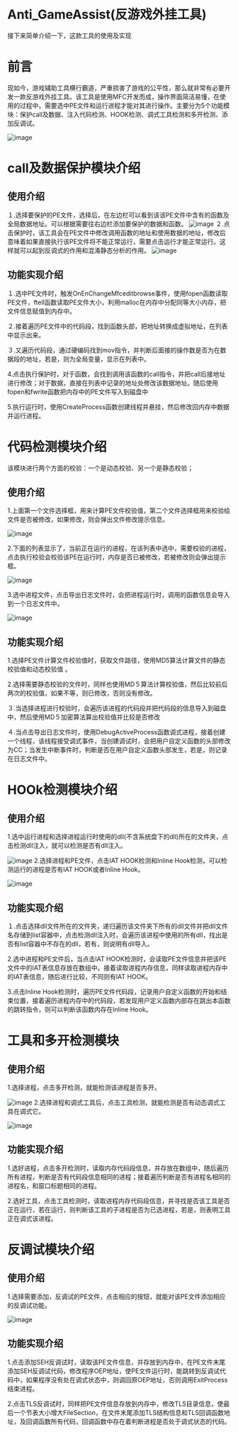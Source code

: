 # Anti_GameAssist(反游戏外挂工具)
接下来简单介绍一下，这款工具的使用及实现
# 前言
现如今，游戏辅助工具横行霸道，严重损害了游戏的公平性，那么就非常有必要开发一款反游戏外挂工具。该工具是使用MFC开发而成，操作界面简洁易懂，在使用的过程中，需要选中PE文件和运行进程才能对其进行操作。主要分为5个功能模块：保护call及数据、注入代码检测、HOOK检测、调式工具检测和多开检测、添加反调试。

![image](https://github.com/chenpan01/Anti_GameAssist/tree/master/images/1.png)
# call及数据保护模块介绍
## 使用介绍
１.选择要保护的PE文件，选择后，在左边栏可以看到该该PE文件中含有的函数及全局数据地址。可以根据需要往右边栏添加要保护的数据和函数。
![image](https://github.com/chenpan01/Anti_GameAssist/tree/master/images/2.png)
２.点击保护时，该工具会在PE文件中修改调用函数的地址和使用数据的地址，修改后意味着如果直接执行该PE文件将不能正常运行，需要点击运行才能正常运行。这样就可以起到反调式的作用和混淆静态分析的作用。
![image](https://github.com/chenpan01/Anti_GameAssist/tree/master/images/3.png)
## 功能实现介绍
１.选中PE文件时，触发OnEnChangeMfceditbrowse事件，使用fopen函数读取PE文件，ftell函数读取PE文件大小，利用malloc在内存中分配同等大小内存，把文件信息赋值到内存中。

２.接着遍历PE文件中的代码段，找到函数头部，把地址转换成虚拟地址，在列表中显示出来。

３.又遍历代码段，通过硬编码找到mov指令，并判断后面接的操作数是否为在数据段的地址，若是，则为全局变量，显示在列表中。

4.点击执行保护时，对于函数，会找到调用该函数的call指令，并把call后接地址进行修改；对于数据，直接在列表中记录的地址处修改该数据地址。随后使用fopen和fwrite函数把内存中的PE文件写入到磁盘中

5.执行运行时，使用CreateProcess函数创建线程并悬挂，然后修改回内存中数据并运行进程。

# 代码检测模块介绍
该模块进行两个方面的校验：一个是动态校验、另一个是静态校验；
## 使用介绍
1.上面第一个文件选择框，用来计算PE文件校验值，第二个文件选择框用来校验给文件是否被修改，如果修改，则会弹出文件修改提示信息。

![image](https://github.com/chenpan01/Anti_GameAssist/tree/master/images/4.png)

2.下面的列表显示了，当前正在运行的进程，在该列表中选中，需要校验的进程，点击执行校验会校验该PE在运行时，内存是否已被修改，若被修改则会弹出提示框。

![image](https://github.com/chenpan01/Anti_GameAssist/tree/master/images/5.png)

3.选中进程文件，点击导出日志文件时，会把进程运行时，调用的函数信息会导入到一个日志文件中。

![image](https://github.com/chenpan01/Anti_GameAssist/tree/master/images/6.png)
## 功能实现介绍
1.选择PE文件计算文件校验值时，获取文件路径，使用MD5算法计算文件的静态校验值和动态校验值 。

2.选择需要静态校验的文件时，同样也使用MD５算法计算校验值，然后比较前后两次的校验值，如果不等，则已修改，否则没有修改。

３.当选择进程进行校验时，会遍历该进程的代码段并把代码段的信息导入到磁盘中，然后使用MD５加密算法算出校验值并比较是否修改

４.当点击导出日志文件时，使用DebugActiveProcess函数调式进程，接着创建一个线程，该线程接受调式事件，当创建调试时，会把用户自定义函数的头部修改为CC；当发生中断事件时，判断是否在用户自定义函数头部发生，若是，则记录在日志文件中。

# HOOk检测模块介绍
## 使用介绍
1.选中运行进程和选择进程运行时使用的dll(不含系统盘下的dll)所在的文件夹，点击检测dll注入，就可以检测是否有dll注入。

![image](https://github.com/chenpan01/Anti_GameAssist/tree/master/images/7.png)
2.选择进程和PE文件，点击IAT HOOK检测和Inline Hook检测，可以检测运行的进程是否有IAT HOOK或者Inline Hook。

![image](https://github.com/chenpan01/Anti_GameAssist/tree/master/images/8.png)
## 功能实现介绍
１.点击选择dll文件所在的文件夹，递归遍历该文件夹下所有的dll文件并把dll文件名存储到list容器中，点击检测dll注入时，会遍历该进程中使用的所有dll，找出是否有list容器中不存在的dll，若有，则说明有dll导入。

2.选中进程和PE文件后，当点击IAT HOOK检测时，会读取PE文件信息并把该PE文件中的IAT表信息存放在数组中。接着读取进程内存信息，同样读取进程内存中的IAT表信息，随后进行比较，不同则有IAT HOOK。

3.点击Inline Hook检测时，遍历PE文件代码段，记录用户自定义函数的开始和结束位置，接着遍历进程内存中的代码段，若发现用户定义函数内部存在跳出本函数的跳转指令，则可以判断该函数内存在Inline Hook。

# 工具和多开检测模块
## 使用介绍
1.选择进程，点击多开检测，就能检测该进程是否多开。

![image](https://github.com/chenpan01/Anti_GameAssist/tree/master/images/9.png)
2.选择进程和调式工具后，点击工具检测，就能检测是否有动态调式工具在调式它。

![image](https://github.com/chenpan01/Anti_GameAssist/tree/master/images/10.png)
## 功能实现介绍
1.选好进程，点击多开检测时，读取内存代码段信息，并存放在数组中，随后遍历所有进程，判断是否有代码段信息相同的进程；接着遍历判断是否有进程名相同的进程名，和窗口标题相同的进程。

2.选好工具，点击工具检测时，读取进程内存代码段信息，并寻找是否该工具是否正在运行，若在运行，则判断该工具的子进程是否为已选进程，若是，则表明工具正在调式该进程。

# 反调试模块介绍
## 使用介绍
1.选择需要添加，反调试的PE文件，点击相应的按钮，就能对该PE文件添加相应的反调试功能。

![image](https://github.com/chenpan01/Anti_GameAssist/tree/master/images/11.png)
## 功能实现介绍
1.点击添加SEH反调试时，读取该PE文件信息，并存放到内存中，在PE文件末尾添加SEH反调试代码，修改程序OEP地址，使PE文件运行时，能跳转到反调试代码中，如果程序没有处在调式状态中，则调回原OEP地址，否则调用ExitProcess结束进程。

2.点击TLS反调试时，同样把PE文件信息存放到内存中，修改TLS目录信息，使最后一个节表大小增大FileSection，在文件末尾添加TLS结构信息和TLS回调函数地址，及回调函数所有代码，回调函数中存在着判断进程是否处于调式状态的代码。
